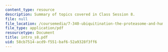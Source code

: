 ```yaml
---
content_type: resource
description: Summary of topics covered in Class Session 8.
file: null
file_location: /coursemedia/7-340-ubiquitination-the-proteasome-and-human-disease-fall-2004/58cb7514acd9f551baf652a9328f3ff6_intro_s8.pdf
file_type: application/pdf
resourcetype: Document
title: intro_s8.pdf
uid: 58cb7514-acd9-f551-baf6-52a9328f3ff6
---
```

